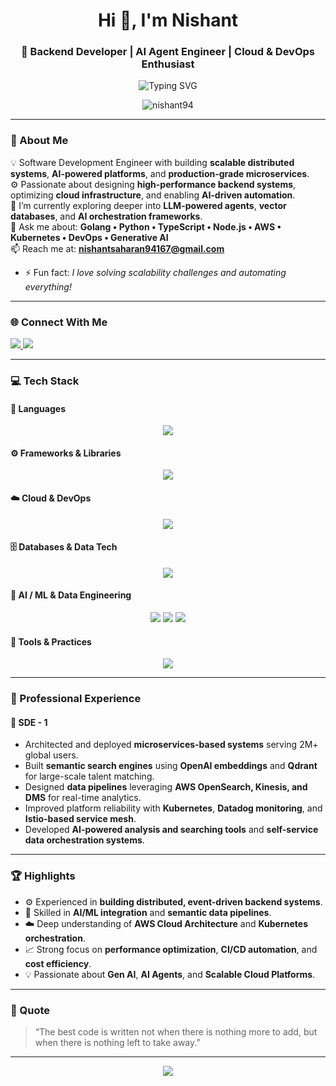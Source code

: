 <!-- Profile Header -->
<h1 align="center">Hi 👋, I'm Nishant</h1>
<h3 align="center">🚀 Backend Developer | AI Agent Engineer | Cloud & DevOps Enthusiast</h3>

<p align="center">
  <img src="https://readme-typing-svg.herokuapp.com?size=24&center=true&vCenter=true&width=600&lines=Backend+Developer+%7C+Cloud+Architect;AI+Agent+Builder+%7C+GenAI+Enthusiast;Lifelong+Learner" alt="Typing SVG" />
</p>

<p align="center">
  <img src="https://komarev.com/ghpvc/?username=nishant94&label=Profile%20views&color=0e75b6&style=flat" alt="nishant94" />
</p>

---


### 🧠 About Me  
💡 Software Development Engineer with building **scalable distributed systems**, **AI-powered platforms**, and **production-grade microservices**.  
⚙️ Passionate about designing **high-performance backend systems**, optimizing **cloud infrastructure**, and enabling **AI-driven automation**.  
🌱 I’m currently exploring deeper into **LLM-powered agents**, **vector databases**, and **AI orchestration frameworks**.  
💬 Ask me about: **Golang • Python • TypeScript • Node.js • AWS • Kubernetes • DevOps • Generative AI**  
📫 Reach me at: **nishantsaharan94167@gmail.com**
- ⚡ Fun fact: *I love solving scalability challenges and automating everything!*  

---

### 🌐 Connect With Me  
<p align="left">
 <a href="https://www.linkedin.com/in/nishant-saharan-techie/" target="_blank">
    <img src="https://img.shields.io/badge/LinkedIn-%230077B5.svg?style=for-the-badge&logo=linkedin&logoColor=white" />
  </a>
  <a href="mailto:nishantsaharan94167@gmail.com">
    <img src="https://img.shields.io/badge/Gmail-D14836?style=for-the-badge&logo=gmail&logoColor=white" />
  </a>
</p>

---

### 💻 Tech Stack

#### 🧩 Languages  
<p align="center">
  <img src="https://skillicons.dev/icons?i=python,go,typescript,nodejs,bash" />
</p>

#### ⚙️ Frameworks & Libraries  
<p align="center">
  <img src="https://skillicons.dev/icons?i=react,nextjs,nestjs,express" />
</p>

#### ☁️ Cloud & DevOps  
<p align="center">
  <img src="https://skillicons.dev/icons?i=aws,gcp,docker,kubernetes,terraform,linux,githubactions" />
</p>

#### 🗄️ Databases & Data Tech  
<p align="center">
  <img src="https://skillicons.dev/icons?i=mysql,postgres,mongodb,redis,elasticsearch,opensearch" />  
</p>

#### 🧠 AI / ML & Data Engineering  
<p align="center">
  <img src="https://img.shields.io/badge/Qdrant-%2300C7B7.svg?style=for-the-badge&logoColor=white" />
  <img src="https://img.shields.io/badge/HuggingFace-%23FFD21E.svg?style=for-the-badge&logo=huggingface&logoColor=black" />
  <img src="https://img.shields.io/badge/OpenAI-%23000000.svg?style=for-the-badge&logo=openai&logoColor=white" />
</p>

#### 🧰 Tools & Practices  
<p align="center">
  <img src="https://skillicons.dev/icons?i=git,github,postman,grafana" />  
</p>

---

### 🏢 Professional Experience  

#### 💼 **SDE - 1**  
- Architected and deployed **microservices-based systems** serving 2M+ global users.  
- Built **semantic search engines** using **OpenAI embeddings** and **Qdrant** for large-scale talent matching.  
- Designed **data pipelines** leveraging **AWS OpenSearch, Kinesis, and DMS** for real-time analytics.  
- Improved platform reliability with **Kubernetes**, **Datadog monitoring**, and **Istio-based service mesh**.  
- Developed **AI-powered analysis and searching tools** and **self-service data orchestration systems**.  

---

### 🏆 Highlights  
- ⚙️ Experienced in **building distributed, event-driven backend systems**.  
- 🤖 Skilled in **AI/ML integration** and **semantic data pipelines**.  
- ☁️ Deep understanding of **AWS Cloud Architecture** and **Kubernetes orchestration**.  
- 📈 Strong focus on **performance optimization**, **CI/CD automation**, and **cost efficiency**.  
- 💡 Passionate about **Gen AI**, **AI Agents**, and **Scalable Cloud Platforms**.

---

### 💬 Quote  
> “The best code is written not when there is nothing more to add, but when there is nothing left to take away.”

---

<p align="center">
  <img src="https://capsule-render.vercel.app/api?type=waving&color=0e75b6&height=120&section=footer" />
</p>


